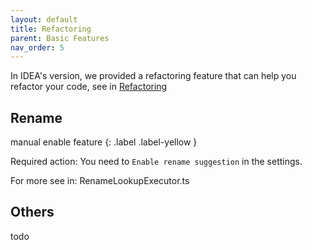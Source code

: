 ```yaml
---
layout: default
title: Refactoring
parent: Basic Features
nav_order: 5
---
```


In IDEA's version, we provided a refactoring feature that can help you refactor your code, see in [Refactoring](https://ide.unitmesh.cc/features/refactoring)

## Rename

manual enable feature
{: .label .label-yellow }

Required action: You need to `Enable rename suggestion` in the settings.

For more see in: RenameLookupExecutor.ts

## Others

todo


